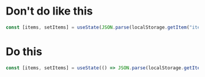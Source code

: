 # Don't do like this
```js
const [items, setItems] = useState(JSON.parse(localStorage.getItem("items")))
```

# Do this
```js
const [items, setItems] = useState(() => JSON.parse(localStorage.getItem("items")))
```
